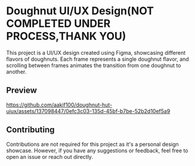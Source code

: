 # Doughnut UI/UX Design(NOT COMPLETED UNDER PROCESS,THANK YOU)

This project is a UI/UX design created using Figma, showcasing different flavors of doughnuts. Each frame represents a single doughnut flavor, and scrolling between frames animates the transition from one doughnut to another.

## Preview

https://github.com/aakif100/doughnut-hut-uiux/assets/137098447/0efc3c03-135d-45bf-b7be-52b2d10ef5a9

## Contributing
Contributions are not required for this project as it's a personal design showcase. However, if you have any suggestions or feedback, feel free to open an issue or reach out directly.




